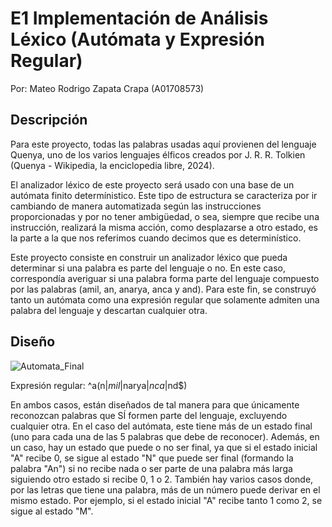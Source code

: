 # E1 Implementación de Análisis Léxico (Autómata y Expresión Regular)
Por: Mateo Rodrigo Zapata Crapa (A01708573)

## Descripción
Para este proyecto, todas las palabras usadas aquí provienen del lenguaje Quenya, uno de los varios lenguajes élficos creados por J. R. R. Tolkien (Quenya - Wikipedia, la enciclopedia libre, 2024).

El analizador léxico de este proyecto será usado con una base de un autómata finito determínistico. Este tipo de estructura se caracteriza por ir cambiando de manera automatizada según las instrucciones proporcionadas y por no tener ambigüedad, o sea, siempre que recibe una instrucción, realizará la misma acción, como desplazarse a otro estado, es la parte a la que nos referimos cuando decimos que es determinístico.

Este proyecto consiste en construir un analizador léxico que pueda determinar si una palabra es parte del lenguaje o no.
En este caso, correspondía averiguar si una palabra forma parte del lenguaje compuesto por las palabras (amil, an, anarya, anca y and).
Para este fin, se construyó tanto un autómata como una expresión regular que solamente admiten una palabra del lenguaje y descartan cualquier otra.

## Diseño

![Automata_Final](https://github.com/user-attachments/assets/b7493b67-27d9-4693-b798-387e82731dda)


Expresión regular:
^a(n$|mil$|narya$|nca$|nd$)

En ambos casos, están diseñados de tal manera para que únicamente reconozcan palabras que SÍ formen parte del lenguaje, excluyendo cualquier otra.
En el caso del autómata, este tiene más de un estado final (uno para cada una de las 5 palabras que debe de reconocer).
Además, en un caso, hay un estado que puede o no ser final, ya que si el estado inicial "A" recibe 0, se sigue al estado "N" que puede ser final (formando la palabra "An") si no recibe nada o ser parte de una palabra más larga siguiendo otro estado si recibe 0, 1 o 2.
También hay varios casos donde, por las letras que tiene una palabra, más de un número puede derivar en el mismo estado. Por ejemplo, si el estado inicial "A" recibe tanto 1 como 2, se sigue al estado "M".
